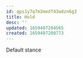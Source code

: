 ```yaml
---
id: qps1y7q7m3medf43wdzn6g3
title: Hold
desc: ''
updated: 1659407204565
created: 1659407200773
---
```


Default stance
